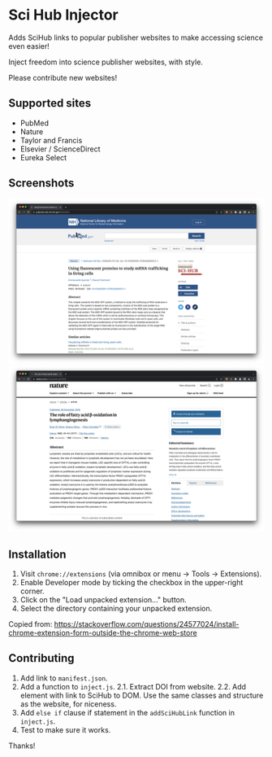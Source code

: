 # Sci Hub Injector

Adds SciHub links to popular publisher websites to make accessing science even easier!

Inject freedom into science publisher websites, with style.

Please contribute new websites!

## Supported sites

- PubMed
- Nature
- Taylor and Francis
- Elsevier / ScienceDirect
- Eureka Select

## Screenshots

![PubMed Screenshot](.github/pubmed.png)
![Nature Screenshot](.github/nature.png)

## Installation

1. Visit `chrome://extensions` (via omnibox or menu -> Tools -> Extensions).
2. Enable Developer mode by ticking the checkbox in the upper-right corner.
3. Click on the "Load unpacked extension..." button.
4. Select the directory containing your unpacked extension.

Copied from:
https://stackoverflow.com/questions/24577024/install-chrome-extension-form-outside-the-chrome-web-store

## Contributing

1. Add link to `manifest.json`.
2. Add a function to `inject.js`.
   2.1. Extract DOI from website.
   2.2. Add element with link to SciHub to DOM. Use the same classes and structure as the website, for niceness.
3. Add `else if` clause if statement in the `addSciHubLink` function in `inject.js`.
4. Test to make sure it works.

Thanks!
